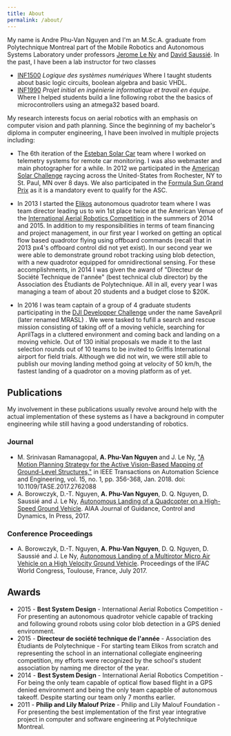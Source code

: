 ```yaml
---
title: About
permalink: /about/
---
```


My name is Andre Phu-Van Nguyen and I'm an M.Sc.A. graduate from Polytechnique
Montreal part of the Mobile Robotics and Autonomous Systems Laboratory under
professors [Jerome Le Ny](http://www.professeurs.polymtl.ca/jerome.le-ny/)
and [David Saussié](http://www.polymtl.ca/recherche/rc/en/professeurs/details.php?NoProf=513).
In the past, I have been a lab instructor for two classes

* [INF1500](http://www.polymtl.ca/etudes/cours/details.php?sigle=INF1500)
*Logique des systèmes numériques* Where I taught students about basic logic circuits, boolean algebra and basic VHDL.
* [INF1990](http://www.groupes.polymtl.ca/inf1995/)
*Projet initial en ingénierie informatique et travail en équipe*. Where I helped students build a line following robot the the basics of microcontrollers using an atmega32 based board.

My research interests focus on aerial robotics with an emphasis on computer
vision and path planning. Since the beginning of my bachelor's diploma in
computer engineering, I have been involved in multiple projects including:

* The 6th iteration of the [Esteban Solar Car](http://esteban.polymtl.ca) team
where I worked on telemetry systems for remote car monitoring. I was also webmaster
and main photographer for a while. In 2012 we participated in the
[American Solar Challenge](http://americansolarchallenge.org/the-competition/ascfsgp-2012/) raycing across
the United-States from Rochester, NY to St. Paul, MN over 8 days. We also participated
in the [Formula Sun Grand Prix](http://americansolarchallenge.org/the-competition/ascfsgp-2012/)
as it is a mandatory event to qualify for the ASC.

* In 2013 I started the [Elikos](http://elikos.polymtl.ca) autonomous quadrotor
team where I was team director leading us to win 1st place twice at the American
Venue of the [International Aerial Robotics Competition](http://aerialroboticscompetition.org/)
in the summers of 2014 and 2015.
In addition to my responsibilities in terms of team financing and project
management, in our first year I worked on getting an optical flow based quadrotor
flying using offboard commands (recall that in 2013 px4's offboard control did
not yet exist). In our second year we were able to demonstrate ground robot
tracking using blob detection, with a new quadrotor equipped for omnidirectional
sensing. For these accomplishments, in 2014 I was given the award of "Directeur de
Société Technique de l'année" (best technical club director) by the Association
des Étudiants de Polytechnique. All in all, every year I was managing a team of about 20
students and a budget close to $20K.

* In 2016 I was team captain of a group of 4 graduate students participating in
the [DJI Developper Challenge](https://developer.dji.com/news/2016-dji-developer-challenge-10-teams-enter-final-round/)
under the name SaveApril (later renamed MRASL) .
We were tasked to fufill a search and rescue
mission consisting of taking off of a moving vehicle, searching for AprilTags
in a cluttered environment and coming back and landing on a moving vehicle. Out
of 130 initial proposals we made it to the last selection rounds out of 10 teams
to be invited to Griffis International airport for field trials. Although we did
not win, we were still able to publish our moving landing method going at velocity
of 50 km/h, the fastest landing of a quadrotor on a moving platform as of yet.


## Publications

My involvement in these publications usually revolve around help with the actual 
implementation of these systems as I have a background in computer engineering
while still having a good understanding of robotics.

### Journal

* M. Srinivasan Ramanagopal, **A. Phu-Van Nguyen** and J. Le Ny, ["A Motion Planning Strategy for the Active Vision-Based Mapping of Ground-Level Structures,"](http://ieeexplore.ieee.org/document/8093664/)  in IEEE Transactions on Automation Science and Engineering, vol. 15, no. 1, pp. 356-368, Jan. 2018.
doi: 10.1109/TASE.2017.2762088
* A. Borowczyk, D.-T. Nguyen, **A. Phu-Van Nguyen**, D. Q. Nguyen, D. Saussié and J. Le Ny, [Autonomous Landing of a Quadcopter on a High-Speed Ground Vehicle](https://arc.aiaa.org/doi/abs/10.2514/1.G002703). AIAA Journal of Guidance, Control and Dynamics, In Press, 2017.

### Conference Proceedings

* A. Borowczyk, D.-T. Nguyen, **A. Phu-Van Nguyen**, D. Q. Nguyen, D. Saussié and J. Le Ny, [Autonomous Landing of a Multirotor Micro Air Vehicle on a High Velocity Ground Vehicle](https://arxiv.org/abs/1611.07329). Proceedings of the IFAC World Congress, Toulouse, France, July 2017.

## Awards

* 2015 - **Best System Design** - International Aerial Robotics Competition - For presenting an autonomous quadrotor vehicle capable of tracking and following ground robots using color blob detection in a GPS denied environment.
* 2015 - **Directeur de société technique de l'année** - Association des Étudiants de Polytechnique - For starting team Elikos from scratch and representing the school in an international collegiate engineering competition, my efforts were recognized by the school's student association by naming me director of the year.
* 2014 - **Best System Design** - International Aerial Robotics Competition - For being the only team capable of optical flow based flight in a GPS denied environment and being the only team capapble of autonomous takeoff. Despite starting our team only 7 months earlier.
* 2011 - **Philip and Lily Malouf Prize** - Philip and Lily Malouf Foundation - For presenting the best implementation of the first year integrative project in computer and software engineering at Polytechnique Montreal.
